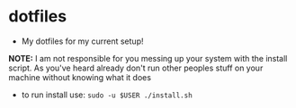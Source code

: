 # dotfiles

- My dotfiles for my current setup!

**NOTE:** I am not responsible for you messing up your system with the install script. As you've heard already don't run other peoples stuff on your machine without knowing what it does

- to run install use: ```sudo -u $USER ./install.sh ```
